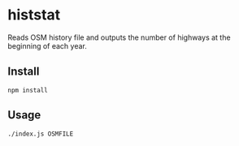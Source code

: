 # histstat

Reads OSM history file and outputs the number of highways at the beginning of
each year.

## Install

    npm install

## Usage

    ./index.js OSMFILE

